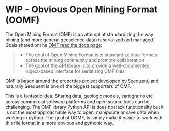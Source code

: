 # WIP - Obvious Open Mining Format (OOMF)
The Open Mining Format (OMF) is an attempt at standardizing the way mining (and more general geoscience data) is serialized and managed.
Goals shared ont he [OMF read the docs page](https://omf.readthedocs.io/en/latest/):

>* The goal of Open Mining Format is to standardize data formats across the mining community and promote collaboration
>* The goal of the API library is to provide a well-documented, object-based interface for serializing OMF files

OMF is based around the [properties](https://github.com/seequent/properties) project developed by Seequent, and naturally Seequent is one of the biggest supporters of OMF. 

This is a fantastic idea. Sharing data, geologic models, variograms etc across commercial software platforms and open source tools can be challenging. The OMF library Python API is does not lack functionality but it is not the most approachable way to open, manipulate or save data when working in python. The goal of OOMF, is simply make it easier to work with this file format in a more obvious and pythonic way.